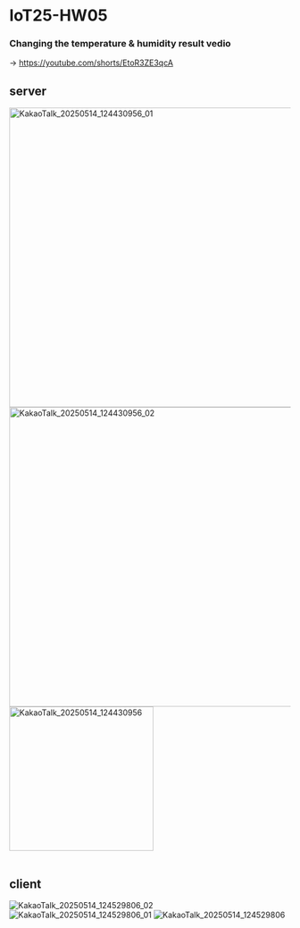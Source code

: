 # IoT25-HW05

### Changing the temperature & humidity result vedio
->  https://youtube.com/shorts/EtoR3ZE3qcA

## server
<img width="536" alt="KakaoTalk_20250514_124430956_01" src="https://github.com/user-attachments/assets/c7bf6627-2c20-400d-b1e2-bffa2cb320aa" />
<img width="536" alt="KakaoTalk_20250514_124430956_02" src="https://github.com/user-attachments/assets/a71f81ba-8849-488a-90b9-739b3ddd7d68" />
<br/>
<img width="258" alt="KakaoTalk_20250514_124430956" src="https://github.com/user-attachments/assets/bfa83c57-99af-4d55-9136-1e439e4950dd" />
<br/><br/>

## client
![KakaoTalk_20250514_124529806_02](https://github.com/user-attachments/assets/1eacdd1a-f197-42b2-8aa0-bba50a8e07c4)
![KakaoTalk_20250514_124529806_01](https://github.com/user-attachments/assets/446c7905-5892-42ec-8137-4ba60a00445c)
![KakaoTalk_20250514_124529806](https://github.com/user-attachments/assets/bbc4cbb3-4168-41f4-a8b6-d782deb4d25c)

